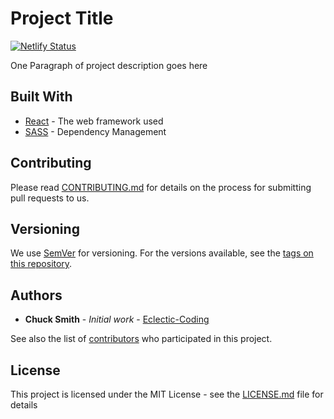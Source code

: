 # Project Title
[![Netlify Status](https://api.netlify.com/api/v1/badges/d8c97679-513a-436b-b4f4-39b691df883a/deploy-status)](https://app.netlify.com/sites/chuck-dev/deploys)

One Paragraph of project description goes here

## Built With

* [React](https://reactjs.org/) - The web framework used
* [SASS](https://sass-lang.com/) - Dependency Management

## Contributing

Please read [CONTRIBUTING.md]() for details on the process for submitting pull requests to us.

## Versioning

We use [SemVer](http://semver.org/) for versioning. For the versions available, see the [tags on this repository](https://github.com/your/project/tags).

## Authors
* **Chuck Smith** - *Initial work* - [Eclectic-Coding](https://github.com/eclectic-coding)

See also the list of [contributors](https://github.com/eclectic-coding/react-my-portfolio/contributors) who participated in this project.

## License
This project is licensed under the MIT License - see the [LICENSE.md](LICENSE) file for details

